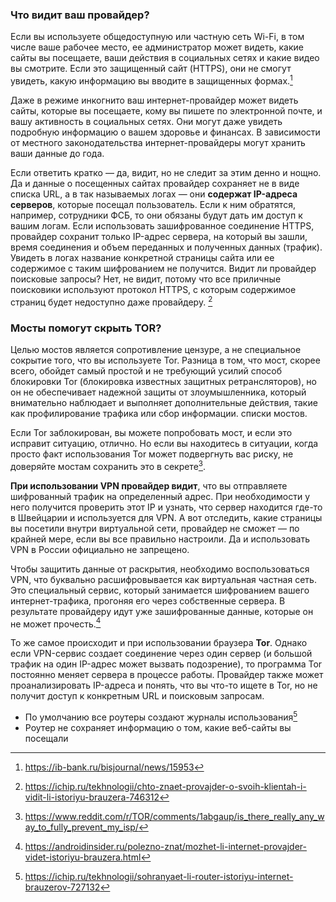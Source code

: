 ### Что видит ваш провайдер?
Если вы используете общедоступную или частную сеть Wi-Fi, в том числе ваше рабочее место, ее администратор может видеть, какие сайты вы посещаете, ваши действия в социальных сетях и какие видео вы смотрите. Если это защищенный сайт (HTTPS), они не смогут увидеть, какую информацию вы вводите в защищенных формах.[^1]

Даже в режиме инкогнито ваш интернет-провайдер может видеть сайты, которые вы посещаете, кому вы пишете по электронной почте, и вашу активность в социальных сетях. Они могут даже увидеть подробную информацию о вашем здоровье и финансах. В зависимости от местного законодательства интернет-провайдеры могут хранить ваши данные до года.

Если ответить кратко — да, видит, но не следит за этим денно и нощно. Да и данные о посещенных сайтах провайдер сохраняет не в виде списка URL, а в так называемых логах — они **содержат IP-адреса серверов**, которые посещал пользователь. Если к ним обратятся, например, сотрудники ФСБ, то они обязаны будут дать им доступ к вашим логам. Если использовать зашифрованное соединение HTTPS, провайдер сохранит только IP-адрес сервера, на который вы зашли, время соединения и объем переданных и полученных данных (трафик). Увидеть в логах название конкретной страницы сайта или ее содержимое с таким шифрованием не получится. Видит ли провайдер поисковые запросы? Нет, не видит, потому что все приличные поисковики используют протокол HTTPS, с которым содержимое страниц будет недоступно даже провайдеру. [^2]

### Мосты помогут скрыть TOR?
Целью мостов является сопротивление цензуре, а не специальное сокрытие того, что вы используете Tor. Разница в том, что мост, скорее всего, обойдет самый простой и не требующий усилий способ блокировки Tor (блокировка известных защитных ретрансляторов), но он не обеспечивает надежной защиты от злоумышленника, который внимательно наблюдает и выполняет дополнительные действия, такие как профилирование трафика или сбор информации. списки мостов.

Если Tor заблокирован, вы можете попробовать мост, и если это исправит ситуацию, отлично. Но если вы находитесь в ситуации, когда просто факт использования Tor может подвергнуть вас риску, не доверяйте мостам сохранить это в секрете[^5].


**При использовании VPN провайдер видит**, что вы отправляете шифрованный трафик на определенный адрес. При необходимости у него получится проверить этот IP и узнать, что сервер находится где-то в Швейцарии и используется для VPN. А вот отследить, какие страницы вы посетили внутри виртуальной сети, провайдер не сможет — по крайней мере, если вы все правильно настроили. Да и использовать VPN в России официально не запрещено.

Чтобы защитить данные от раскрытия, необходимо воспользоваться VPN, что буквально расшифровывается как виртуальная частная сеть. Это специальный сервис, который занимается шифрованием вашего интернет-трафика, прогоняя его через собственные сервера. В результате провайдеру идут уже зашифрованные данные, которые он не может прочесть.[^4]

То же самое происходит и при использовании браузера **Tor**. Однако если VPN-сервис создает соединение через один сервер (и большой трафик на один IP-адрес может вызвать подозрение), то программа Tor постоянно меняет сервера в процессе работы. Провайдер также может проанализировать IP-адреса и понять, что вы что-то ищете в Tor, но не получит доступ к конкретным URL и поисковым запросам.

- По умолчанию все роутеры создают журналы использования[^3]
- Роутер не сохраняет информацию о том, какие веб-сайты вы посещали

[^1]: https://ib-bank.ru/bisjournal/news/15953
[^2]: https://ichip.ru/tekhnologii/chto-znaet-provajder-o-svoih-klientah-i-vidit-li-istoriyu-brauzera-746312
[^3]: https://ichip.ru/tekhnologii/sohranyaet-li-router-istoriyu-internet-brauzerov-727132
[^4]: https://androidinsider.ru/polezno-znat/mozhet-li-internet-provajder-videt-istoriyu-brauzera.html
[^5]: https://www.reddit.com/r/TOR/comments/1abgaup/is_there_really_any_way_to_fully_prevent_my_isp/
